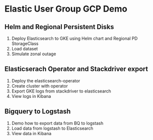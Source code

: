 # Elastic User Group GCP Demo

## Helm and Regional Persistent Disks

1. Deploy Elasticsearch to GKE using Helm chart and Regional PD StorageClass
2. Load dataset
3. Simulate zonal outage

## Elasticserach Operator and Stackdriver export

1. Deploy the elasticsearch-operator
2. Create cluster with operator
3. Export GKE logs from stackdriver to elasticsearch
4. View logs in Kibana

## Bigquery to Logstash

1. Demo how to export data from BQ to logstash
2. Load data from logstash to Elasticsearch
3. View data in Kibana